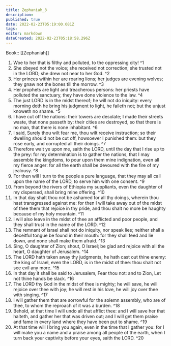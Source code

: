 ```yaml
---
title: Zephaniah_3
description: 
published: true
date: 2022-02-23T05:19:00.081Z
tags: 
editor: markdown
dateCreated: 2022-02-23T05:18:58.296Z
---
```


 Book:: [[Zephaniah]]
 1. Woe to her that is filthy and polluted, to the oppressing city! ^1
 2. She obeyed not the voice; she received not correction; she trusted not in the LORD; she drew not near to her God. ^2
 3. Her princes within her are roaring lions; her judges are evening wolves; they gnaw not the bones till the morrow. ^3
 4. Her prophets are light and treacherous persons: her priests have polluted the sanctuary, they have done violence to the law. ^4
 5. The just LORD is in the midst thereof; he will not do iniquity: every morning doth he bring his judgment to light, he faileth not; but the unjust knoweth no shame. ^5
 6. I have cut off the nations: their towers are desolate; I made their streets waste, that none passeth by: their cities are destroyed, so that there is no man, that there is none inhabitant. ^6
 7. I said, Surely thou wilt fear me, thou wilt receive instruction; so their dwelling should not be cut off, howsoever I punished them: but they rose early, and corrupted all their doings. ^7
 8. Therefore wait ye upon me, saith the LORD, until the day that I rise up to the prey: for my determination is to gather the nations, that I may assemble the kingdoms, to pour upon them mine indignation, even all my fierce anger: for all the earth shall be devoured with the fire of my jealousy. ^8
 9. For then will I turn to the people a pure language, that they may all call upon the name of the LORD, to serve him with one consent. ^9
 10. From beyond the rivers of Ethiopia my suppliants, even the daughter of my dispersed, shall bring mine offering. ^10
 11. In that day shalt thou not be ashamed for all thy doings, wherein thou hast transgressed against me: for then I will take away out of the midst of thee them that rejoice in thy pride, and thou shalt no more be haughty because of my holy mountain. ^11
 12. I will also leave in the midst of thee an afflicted and poor people, and they shall trust in the name of the LORD. ^12
 13. The remnant of Israel shall not do iniquity, nor speak lies; neither shall a deceitful tongue be found in their mouth: for they shall feed and lie down, and none shall make them afraid. ^13
 14. Sing, O daughter of Zion; shout, O Israel; be glad and rejoice with all the heart, O daughter of Jerusalem. ^14
 15. The LORD hath taken away thy judgments, he hath cast out thine enemy: the king of Israel, even the LORD, is in the midst of thee: thou shalt not see evil any more. ^15
 16. In that day it shall be said to Jerusalem, Fear thou not: and to Zion, Let not thine hands be slack. ^16
 17. The LORD thy God in the midst of thee is mighty; he will save, he will rejoice over thee with joy; he will rest in his love, he will joy over thee with singing. ^17
 18. I will gather them that are sorrowful for the solemn assembly, who are of thee, to whom the reproach of it was a burden. ^18
 19. Behold, at that time I will undo all that afflict thee: and I will save her that halteth, and gather her that was driven out; and I will get them praise and fame in every land where they have been put to shame. ^19
 20. At that time will I bring you again, even in the time that I gather you: for I will make you a name and a praise among all people of the earth, when I turn back your captivity before your eyes, saith the LORD. ^20
